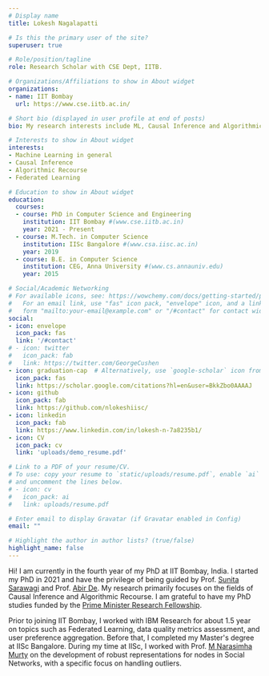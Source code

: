 ```yaml
---
# Display name
title: Lokesh Nagalapatti

# Is this the primary user of the site?
superuser: true

# Role/position/tagline
role: Research Scholar with CSE Dept, IITB.

# Organizations/Affiliations to show in About widget
organizations:
- name: IIT Bombay
  url: https://www.cse.iitb.ac.in/

# Short bio (displayed in user profile at end of posts)
bio: My research interests include ML, Causal Inference and Algorithmic Recourse.

# Interests to show in About widget
interests:
- Machine Learning in general
- Causal Inference
- Algorithmic Recourse
- Federated Learning

# Education to show in About widget
education:
  courses:
  - course: PhD in Computer Science and Engineering 
    institution: IIT Bombay #(www.cse.iitb.ac.in)
    year: 2021 - Present
  - course: M.Tech. in Computer Science
    institution: IISc Bangalore #(www.csa.iisc.ac.in)
    year: 2019
  - course: B.E. in Computer Science
    institution: CEG, Anna University #(www.cs.annauniv.edu)
    year: 2015

# Social/Academic Networking
# For available icons, see: https://wowchemy.com/docs/getting-started/page-builder/#icons
#   For an email link, use "fas" icon pack, "envelope" icon, and a link in the
#   form "mailto:your-email@example.com" or "/#contact" for contact widget.
social:
- icon: envelope
  icon_pack: fas
  link: '/#contact'
# - icon: twitter
#   icon_pack: fab
#   link: https://twitter.com/GeorgeCushen
- icon: graduation-cap  # Alternatively, use `google-scholar` icon from `ai` icon pack
  icon_pack: fas
  link: https://scholar.google.com/citations?hl=en&user=BkkZbo0AAAAJ
- icon: github
  icon_pack: fab
  link: https://github.com/nlokeshiisc/
- icon: linkedin
  icon_pack: fab
  link: https://www.linkedin.com/in/lokesh-n-7a8235b1/
- icon: CV
  icon_pack: cv
  link: 'uploads/demo_resume.pdf'

# Link to a PDF of your resume/CV.
# To use: copy your resume to `static/uploads/resume.pdf`, enable `ai` icons in `params.toml`, 
# and uncomment the lines below.
# - icon: cv
#   icon_pack: ai
#   link: uploads/resume.pdf

# Enter email to display Gravatar (if Gravatar enabled in Config)
email: ""

# Highlight the author in author lists? (true/false)
highlight_name: false
---
```


Hi! I am currently in the fourth year of my PhD at IIT Bombay, India. I started my PhD in 2021 and have the privilege of being guided by Prof. [Sunita Sarawagi](https://www.cse.iitb.ac.in/~sunita/) and Prof. [Abir De](https://abir-de.github.io/). My research primarily focuses on the fields of Causal Inference and Algorithmic Recourse. I am grateful to have my PhD studies funded by the [Prime Minister Research Fellowship](https://pmrf.in/).

Prior to joining IIT Bombay, I worked with IBM Research for about 1.5 year on topics such as Federated Learning, data quality metrics assessment, and user preference aggregation. Before that, I completed my Master's degree at IISc Bangalore. During my time at IISc, I worked with Prof. [M Narasimha Murty](https://www.csa.iisc.ac.in/people/people-faculty-mnm.html) on the development of robust representations for nodes in Social Networks, with a specific focus on handling outliers.


<!-- Prior to joining IITB, I worked with IBM Research Labs for about 1.5 years. There, I worked on a variety of topics including Federated Learning, testing ML models, assessing data quality, aggregating user preferences in social networks etc.

I obtaied my Masters from IISc Bangalore. I worked with Prof. M Narasimha Murty on finding outlier resistant representations for nodes in a social network. -->
<!-- 
{{< icon name="download" pack="fas" >}} Download my {{< staticref "uploads/demo_resume.pdf" "newtab" >}}resumé{{< /staticref >}}. -->
